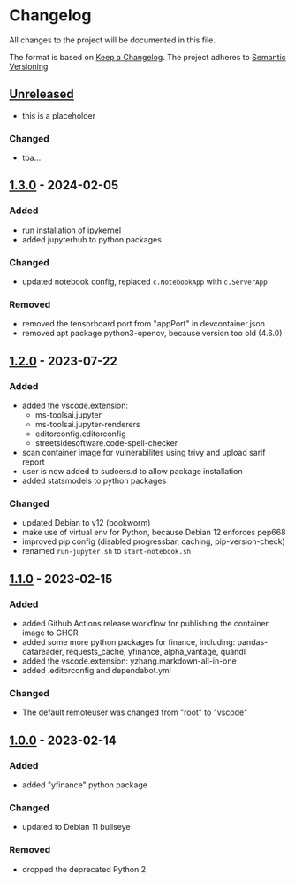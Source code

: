 # Changelog

All changes to the project will be documented in this file.

The format is based on [Keep a Changelog](https://keepachangelog.com/en/1.0.0/).
The project adheres to [Semantic Versioning](https://semver.org/spec/v2.0.0.html).

## [Unreleased]

- this is a placeholder

### Changed

- tba...

## [1.3.0] - 2024-02-05

### Added

- run installation of ipykernel
- added jupyterhub to python packages

### Changed

- updated notebook config, replaced `c.NotebookApp` with `c.ServerApp`

### Removed

- removed the tensorboard port from "appPort" in devcontainer.json
- removed apt package python3-opencv, because version too old (4.6.0)

## [1.2.0] - 2023-07-22

### Added

- added the vscode.extension:
  - ms-toolsai.jupyter
  - ms-toolsai.jupyter-renderers
  - editorconfig.editorconfig
  - streetsidesoftware.code-spell-checker
- scan container image for vulnerabilites using trivy and upload sarif report
- user is now added to sudoers.d to allow package installation
- added statsmodels to python packages

### Changed

- updated Debian to v12 (bookworm)
- make use of virtual env for Python, because Debian 12 enforces pep668
- improved pip config (disabled progressbar, caching, pip-version-check)
- renamed `run-jupyter.sh` to `start-notebook.sh`

## [1.1.0] - 2023-02-15

### Added

- added Github Actions release workflow for publishing the container image to GHCR
- added some more python packages for finance, including:
  pandas-datareader, requests_cache, yfinance, alpha_vantage, quandl
- added the vscode.extension: yzhang.markdown-all-in-one
- added .editorconfig and dependabot.yml

### Changed

- The default remoteuser was changed from "root" to "vscode"

## [1.0.0] - 2023-02-14

### Added

- added "yfinance" python package

### Changed

- updated to Debian 11 bullseye

### Removed

- dropped the deprecated Python 2

[unreleased]: https://github.com/jakoch/jupyter-devbox/compare/v1.3.0...HEAD
[1.3.0]: https://github.com/jakoch/jupyter-devbox/compare/v1.2.0...v1.3.0
[1.2.0]: https://github.com/jakoch/jupyter-devbox/compare/v1.1.0...v1.2.0
[1.1.0]: https://github.com/jakoch/jupyter-devbox/compare/v1.0.0...v1.1.0
[1.0.0]: https://github.com/jakoch/jupyter-devbox/releases/tag/v1.0.0
